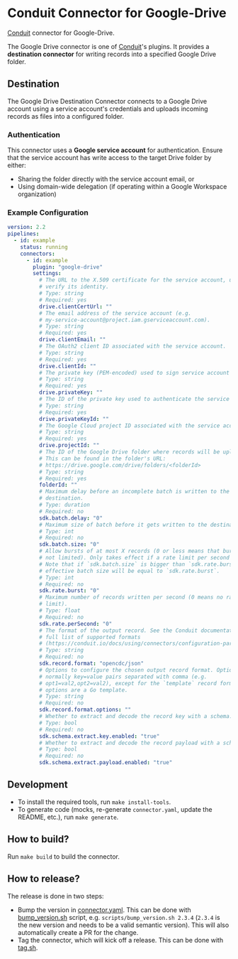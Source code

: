# Conduit Connector for <!-- readmegen:name -->Google-Drive<!-- /readmegen:name -->

[Conduit](https://conduit.io) connector for <!-- readmegen:name -->Google-Drive<!-- /readmegen:name -->.

<!-- readmegen:description -->
The Google Drive connector is one of [Conduit](https://github.com/ConduitIO/conduit)'s plugins. It provides a **destination connector** for writing records into a specified Google Drive folder.

## Destination

The Google Drive Destination Connector connects to a Google Drive account using a service account's credentials and uploads incoming records as files into a configured folder.

### Authentication

This connector uses a **Google service account** for authentication. Ensure that the service account has write access to the target Drive folder by either:

- Sharing the folder directly with the service account email, or  
- Using domain-wide delegation (if operating within a Google Workspace organization)<!-- /readmegen:description -->


### Example Configuration

<!-- readmegen:destination.parameters.yaml -->
```yaml
version: 2.2
pipelines:
  - id: example
    status: running
    connectors:
      - id: example
        plugin: "google-drive"
        settings:
          # The URL to the X.509 certificate for the service account, used to
          # verify its identity.
          # Type: string
          # Required: yes
          drive.clientCertUrl: ""
          # The email address of the service account (e.g.
          # my-service-account@project.iam.gserviceaccount.com).
          # Type: string
          # Required: yes
          drive.clientEmail: ""
          # The OAuth2 client ID associated with the service account.
          # Type: string
          # Required: yes
          drive.clientId: ""
          # The private key (PEM-encoded) used to sign service account requests.
          # Type: string
          # Required: yes
          drive.privateKey: ""
          # The ID of the private key used to authenticate the service account.
          # Type: string
          # Required: yes
          drive.privateKeyId: ""
          # The Google Cloud project ID associated with the service account.
          # Type: string
          # Required: yes
          drive.projectId: ""
          # The ID of the Google Drive folder where records will be uploaded.
          # This can be found in the folder's URL:
          # https://drive.google.com/drive/folders/<folderId>
          # Type: string
          # Required: yes
          folderId: ""
          # Maximum delay before an incomplete batch is written to the
          # destination.
          # Type: duration
          # Required: no
          sdk.batch.delay: "0"
          # Maximum size of batch before it gets written to the destination.
          # Type: int
          # Required: no
          sdk.batch.size: "0"
          # Allow bursts of at most X records (0 or less means that bursts are
          # not limited). Only takes effect if a rate limit per second is set.
          # Note that if `sdk.batch.size` is bigger than `sdk.rate.burst`, the
          # effective batch size will be equal to `sdk.rate.burst`.
          # Type: int
          # Required: no
          sdk.rate.burst: "0"
          # Maximum number of records written per second (0 means no rate
          # limit).
          # Type: float
          # Required: no
          sdk.rate.perSecond: "0"
          # The format of the output record. See the Conduit documentation for a
          # full list of supported formats
          # (https://conduit.io/docs/using/connectors/configuration-parameters/output-format).
          # Type: string
          # Required: no
          sdk.record.format: "opencdc/json"
          # Options to configure the chosen output record format. Options are
          # normally key=value pairs separated with comma (e.g.
          # opt1=val2,opt2=val2), except for the `template` record format, where
          # options are a Go template.
          # Type: string
          # Required: no
          sdk.record.format.options: ""
          # Whether to extract and decode the record key with a schema.
          # Type: bool
          # Required: no
          sdk.schema.extract.key.enabled: "true"
          # Whether to extract and decode the record payload with a schema.
          # Type: bool
          # Required: no
          sdk.schema.extract.payload.enabled: "true"
```
<!-- /readmegen:destination.parameters.yaml -->

## Development

- To install the required tools, run `make install-tools`.
- To generate code (mocks, re-generate `connector.yaml`, update the README,
  etc.), run `make generate`.

## How to build?

Run `make build` to build the connector.

## How to release?

The release is done in two steps:

- Bump the version in [connector.yaml](/connector.yaml). This can be done
  with [bump_version.sh](/scripts/bump_version.sh) script, e.g.
  `scripts/bump_version.sh 2.3.4` (`2.3.4` is the new version and needs to be a
  valid semantic version). This will also automatically create a PR for the
  change.
- Tag the connector, which will kick off a release. This can be done
  with [tag.sh](/scripts/tag.sh).
